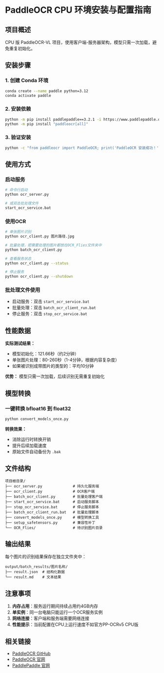 # PaddleOCR CPU 环境安装与配置指南

## 项目概述

CPU 版 PaddleOCR-VL 项目，使用客户端-服务器架构，模型只需一次加载，避免重复初始化。

## 安装步骤

### 1. 创建 Conda 环境
```bash
conda create --name paddle python=3.12
conda activate paddle
```

### 2. 安装依赖
```bash
python -m pip install paddlepaddle==3.2.1 -i https://www.paddlepaddle.org.cn/packages/stable/cpu/
python -m pip install "paddleocr[all]"
```

### 3. 验证安装
```bash
python -c "from paddleocr import PaddleOCR; print('PaddleOCR 安装成功！')"
```

## 使用方式

### 启动服务
```bash
# 命令行启动
python ocr_server.py

# 或双击批处理文件
start_ocr_service.bat
```

### 使用OCR
```bash
# 单张图片识别
python ocr_client.py 图片路径.jpg

# 批量处理，把需要处理的图片都放在OCR_Flies文件夹中
python batch_ocr_client.py

# 查看服务状态
python ocr_client.py --status

# 停止服务
python ocr_client.py --shutdown
```

### 批处理文件使用
- 启动服务：双击 `start_ocr_service.bat`
- 批量处理：双击 `batch_ocr_client_run.bat`
- 停止服务：双击 `stop_ocr_service.bat`

## 性能数据

**实际测试结果：**
- 模型初始化：121.66秒（约2分钟）
- 单张图片处理：80-260秒（1-4分钟，根据内容复杂度）
- 如果被识别成带图片的类型的：平均10分钟

**优势：** 模型只需一次加载，后续识别无需重复初始化

## 模型转换

### 一键转换 bfloat16 到 float32

```bash
python convert_models_once.py
```

**转换效果：**
- 消除运行时转换开销
- 提升后续加载速度
- 原始文件自动备份为 `.bak`

## 文件结构

```
项目根目录/
├── ocr_server.py              # 持久化服务端
├── ocr_client.py              # OCR客户端
├── batch_ocr_client.py        # 批量处理客户端
├── start_ocr_service.bat      # 启动服务脚本
├── stop_ocr_service.bat       # 停止服务脚本
├── batch_ocr_client_run.bat   # 批量处理脚本
├── convert_models_once.py     # 模型转换工具
├── setup_safetensors.py       # 兼容性补丁
└── OCR_Flies/                 # 待识别图片目录
```

## 输出结果

每个图片的识别结果保存在独立文件夹中：
```
output/batch_results/图片名称/
├── result.json  # 结构化数据
└── result.md    # 文本结果
```

## 注意事项

1. **内存占用**：服务运行期间持续占用约4GB内存
2. **单实例**：同一台电脑只能运行一个OCR服务实例
3. **网络连接**：客户端和服务端需要网络连接
4. **性能提示**：当前配置在CPU上运行速度不如官方PP-OCRv5 CPU版

## 相关链接

- [PaddleOCR GitHub](https://github.com/PaddlePaddle/PaddleOCR)
- [PaddleOCR 官网](https://www.paddleocr.ai)
- [PaddlePaddle 官网](https://www.paddlepaddle.org.cn)